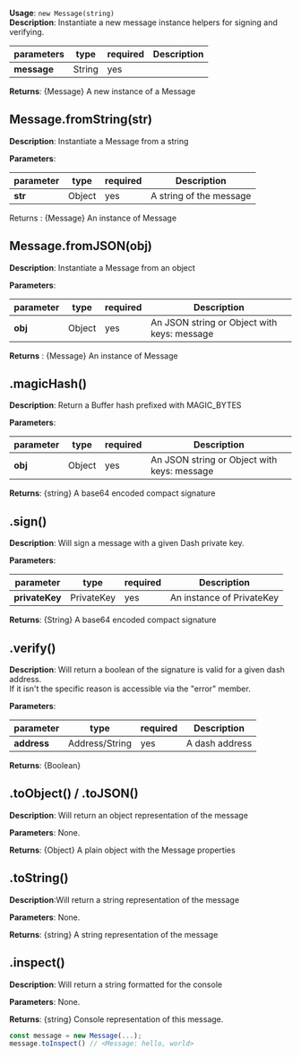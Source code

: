 **Usage**: `new Message(string)`  
**Description**: Instantiate a new message instance helpers for signing and verifying.

| parameters                                | type                   | required           | Description                                                                                                                                                                    |  
|-------------------------------------------|------------------------|--------------------| ------------------------------------------------------------------------------------------------------------------------------------------------------------------------------ |
| **message**                               | String                 | yes                |                            |

**Returns**: {Message} A new instance of a Message

## Message.fromString(str)
**Description**: Instantiate a Message from a string

**Parameters**:

| parameter                                | type            | required           | Description                                                                                                                                                                    |  
|------------------------------------------|-----------------|--------------------| ------------------------------------------------------------------------------------------------------------------------------------------------------------------------------ |
| **str**                                  | Object          | yes                |  A string of the message                                                                                                            |

Returns : {Message} An instance of Message

## Message.fromJSON(obj)
**Description**: Instantiate a Message from an object

**Parameters**:

| parameter                                | type            | required           | Description                                                                                                                                                                    |  
|------------------------------------------|-----------------|--------------------| ------------------------------------------------------------------------------------------------------------------------------------------------------------------------------ |
| **obj**                                  | Object          | yes                | An JSON string or Object with keys: message                                                                                                            |

**Returns** : {Message} An instance of Message


## .magicHash()
**Description**:  Return a Buffer hash prefixed with MAGIC_BYTES

**Parameters**:

| parameter                                | type            | required           | Description                                                                                                                                                                    |  
|------------------------------------------|-----------------|--------------------| ------------------------------------------------------------------------------------------------------------------------------------------------------------------------------ |
| **obj**                                  | Object          | yes                | An JSON string or Object with keys: message                                                                                                            |

**Returns**: {string}  A base64 encoded compact signature


## .sign()
**Description**: Will sign a message with a given Dash private key.

**Parameters**: 

| parameter                                | type            | required           | Description                                                                                                                                                                    |  
|------------------------------------------|-----------------|--------------------| ------------------------------------------------------------------------------------------------------------------------------------------------------------------------------ |
| **privateKey**                           | PrivateKey      | yes                | An instance of PrivateKey                                                                                                           |
  

**Returns**: {String} A base64 encoded compact signature 

## .verify()
**Description**: Will return a boolean of the signature is valid for a given dash address.   
If it isn't the specific reason is accessible via the "error" member.

**Parameters**: 

| parameter                                | type            | required           | Description                                                                                                                                                                    |  
|------------------------------------------|-----------------|--------------------| ------------------------------------------------------------------------------------------------------------------------------------------------------------------------------ |
| **address**                             | Address/String  | yes                |  A dash address                                                                                                      |
  

**Returns**: {Boolean} 


## .toObject() / .toJSON()
**Description**: Will return an object representation of the message

**Parameters**: None.  

**Returns**: {Object} A plain object with the Message properties

## .toString()
**Description**:Will return a string representation of the message 

**Parameters**: None.  

**Returns**: {string} A string representation of the message

## .inspect()
**Description**: Will return a string formatted for the console

**Parameters**: None.  

**Returns**: {string} Console representation of this message.

```js
const message = new Message(...);
message.toInspect() // <Message: hello, world>
```


